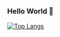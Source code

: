 ### Hello World 👋

[![Top Langs](https://github-readme-stats.vercel.app/api/top-langs/?username=TediSina&layout=pie)](https://github.com/anuraghazra/github-readme-stats)
